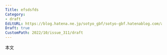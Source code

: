 ```yaml
---
Title: efsdsfds
Category:
- draft
EditURL: https://blog.hatena.ne.jp/sotyo_gbf/sotyo-gbf.hatenablog.com/atom/entry/4207112889924325986
Draft: true
CustomPath: 2022/10/issue_311/draft
---
```


本文
